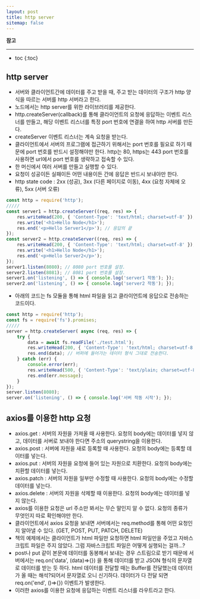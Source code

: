 ```yaml
---
layout: post
title: http server
sitemap: false
---
```


**참고**  
* * *  

* toc
{:toc}

## http server
* 서버와 클라이언트간에 데이터를 주고 받을 때, 주고 받는 데이터의 구조가 http 양식을 따르는 서버를 http 서버라고 한다.
* 노드에서는 http server를 위한 라이브러리를 제공한다.
* http.createServer(callback)를 통해 클라이언트의 요청에 응답하는 이벤트 리스너를 만들고, 해당 이벤트 리스너를 특정 port 번호에 연결을 하여 http 서버를 만든다.
* createServer 이벤트 리스너는 계속 요청을 받는다.
* 클라이언트에서 서버의 프로그램에 접근하기 위해서는 port 번호를 필요로 하기 때문에 port 번호를 반드시 설정해야만 한다. http는 80, https는 443 port 번호를 사용하면 url에서 port 번호를 생략하고 접속할 수 있다.
* 한 머신에서 여러 서버를 만들고 실행할 수 있다.
* 요청이 성공이든 실패이든 어떤 내용이든 간에 응답은 반드시 보내야만 한다.
* http state code : 2xx (성공), 3xx (다른 페이지로 이동), 4xx (요청 자체에 오류), 5xx (서버 오류)
~~~js
const http = require('http');
/////
const server1 = http.createServer((req, res) => {
    res.writeHead(200, { 'Content-Type': 'text/html; charset=utf-8' }); // 응답의 헤더 부분을 들어가는 데이터에 관한 정보
    res.write('<h1>Hello Node</h1>');
    res.end('<p>Hello Server1</p>'); // 응답의 끝
});
const server2 = http.createServer((req, res) => {
    res.writeHead(200, { 'Content-Type': 'text/html; charset=utf-8' });
    res.write('<h1>Hello Node</h1>');
    res.end('<p>Hello Server2</p>');
});
server1.listen(8080); // 8080 port 번호를 설정.
server2.listen(8081); // 8081 port 번호를 설정.
server1.on('listening', () => { console.log('server1 작동'); });
server2.on('listening', () => { console.log('server2 작동'); });
~~~
* 아래의 코드는 fs 모듈을 통해 html 파일을 읽고 클라이언트에 응답으로 전송하는 코드이다.
~~~js
const http = require('http');
const fs = require('fs').promises;
/////
server = http.createServer( async (req, res) => {
    try {
        data = await fs.readFile('./test.html');
        res.writeHead(200, { 'Content-Type': 'text/html; charset=utf-8' });
        res.end(data); // 버퍼에 들어가는 데이터 형식 그대로 전송한다.
    } catch (err) {
        console.error(err);
        res.writeHead(500, { 'Content-Type': 'text/plain; charset=utf-8' });
        res.end(err.message);
    }
});
server.listen(8080);
server.on('listening', () => { console.log('서버 작동 시작'); });
~~~

## axios를 이용한 http 요청
* axios.get : 서버의 자원을 가져올 때 사용한다. 요청의 body에는 데이터를 넣지 않고, 데이터를 서버로 보내야 한다면 주소의 querystring을 이용한다.
* axios.post : 서버에 자원을 새로 등록할 때 사용한다. 요청의 body에는 등록할 데이터를 넣는다.
* axios.put : 서버의 자원을 요청에 들어 있는 자원으로 치환한다. 요청의 body에는 치환할 데이터를 넣는다.
* axios.patch : 서버의 자원을 일부만 수정할 때 사용한다. 요청의 body에는 수정할 데이터를 넣는다.
* axios.delete : 서버의 자원을 삭제할 때 이용한다. 요청의 body에는 데이터를 넣지 않는다.
* axios를 이용한 요청은 url 주소만 봐서는 무슨 말인지 알 수 없다. 요청의 종류가 무엇인지 따로 확인해야만 한다.
* 클라이언트에서 axios 요청을 보내면 서버에서는 req.method를 통해 어떤 요청인지 알아낼 수 있다. (GET, POST, PUT, PATCH, DELETE)
* 책의 예제에서는 클라이언트가 html 파일만 요청하면 html 파일만을 주었고 자바스크립트 파일은 주지 않았다. 그럼 자바스크립트 파일은 어떻게 실행되는 걸까...?
* post나 put 같이 본문에 데이터를 동봉해서 보내는 경우 스트림으로 받기 때문에 서버에서는 req.on('data', (data)=>{}) 을 통해 데이터를 받고 JSON 형식의 문자열로 데이터를 받는 듯 하다. html 데이터를 전달할 때는 Buffer를 전달했는데 데이터가 올 때는 해석?되어서 문자열로 오니 신기하다. 데이터가 다 전달 되면 req.on('end', ()=>{}) 이벤트가 발생한다.
* 이러한 axios를 이용한 요청에 응답하는 이벤트 리스너를 라우트라고 한다.